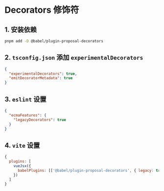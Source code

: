 # Decorators 修饰符

## 1. 安装依赖

```sh
pnpm add -D @babel/plugin-proposal-decorators
```

## 2. `tsconfig.json` 添加 `experimentalDecorators`

```json
{
  "experimentalDecorators": true,
  "emitDecoratorMetadata": true
}
```

## 3. `eslint` 设置

```json
{
  "ecmaFeatures": {
    "legacyDecorators": true
  }
}
```

## 4. `vite` 设置

```js
{
  plugins: [
    vueJsx({
      babelPlugins: [['@babel/plugin-proposal-decorators', { legacy: true }]]
    })
  ]
}
```
